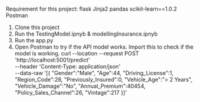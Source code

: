 Requirement for this project:
flask
Jinja2
pandas
scikit-learn==1.0.2
Postman

1. Clone this project
2. Run the TestingModel.ipnyb & modellingInsurance.ipnyb
3. Run the app.py
4. Open Postman to try if the API model works. Import this to check if the model is working.
   curl --location --request POST 'http://localhost:5001/predict' \
  --header 'Content-Type: application/json' \
  --data-raw '[{
      "Gender":"Male",
      "Age":44,
      "Driving_License":1,
      "Region_Code":28,
      "Previously_Insured":0,
      "Vehicle_Age":"> 2 Years",
      "Vehicle_Damage":"No",
      "Annual_Premium":40454,
      "Policy_Sales_Channel":26,
      "Vintage":217
  }]'
